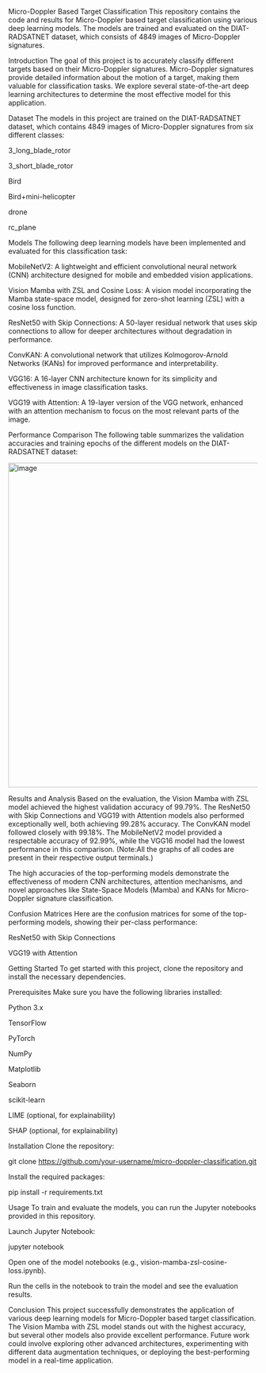 Micro-Doppler Based Target Classification
This repository contains the code and results for Micro-Doppler based target classification using various deep learning models. The models are trained and evaluated on the DIAT-RADSATNET dataset, which consists of 4849 images of Micro-Doppler signatures.

Introduction
The goal of this project is to accurately classify different targets based on their Micro-Doppler signatures. Micro-Doppler signatures provide detailed information about the motion of a target, making them valuable for classification tasks. We explore several state-of-the-art deep learning architectures to determine the most effective model for this application.

Dataset
The models in this project are trained on the DIAT-RADSATNET dataset, which contains 4849 images of Micro-Doppler signatures from six different classes:

3_long_blade_rotor

3_short_blade_rotor

Bird

Bird+mini-helicopter

drone

rc_plane

Models
The following deep learning models have been implemented and evaluated for this classification task:

MobileNetV2: A lightweight and efficient convolutional neural network (CNN) architecture designed for mobile and embedded vision applications.

Vision Mamba with ZSL and Cosine Loss: A vision model incorporating the Mamba state-space model, designed for zero-shot learning (ZSL) with a cosine loss function.

ResNet50 with Skip Connections: A 50-layer residual network that uses skip connections to allow for deeper architectures without degradation in performance.

ConvKAN: A convolutional network that utilizes Kolmogorov-Arnold Networks (KANs) for improved performance and interpretability.

VGG16: A 16-layer CNN architecture known for its simplicity and effectiveness in image classification tasks.

VGG19 with Attention: A 19-layer version of the VGG network, enhanced with an attention mechanism to focus on the most relevant parts of the image.

Performance Comparison
The following table summarizes the validation accuracies and training epochs of the different models on the DIAT-RADSATNET dataset:

<img width="1578" height="654" alt="image" src="https://github.com/user-attachments/assets/1d8efad0-e2ee-45bf-a54a-e08a7676cc00" />

Results and Analysis
Based on the evaluation, the Vision Mamba with ZSL model achieved the highest validation accuracy of 99.79%. The ResNet50 with Skip Connections and VGG19 with Attention models also performed exceptionally well, both achieving 99.28% accuracy. The ConvKAN model followed closely with 99.18%. The MobileNetV2 model provided a respectable accuracy of 92.99%, while the VGG16 model had the lowest performance in this comparison. (Note:All the graphs of all codes are present in their respective output terminals.) 

The high accuracies of the top-performing models demonstrate the effectiveness of modern CNN architectures, attention mechanisms, and novel approaches like State-Space Models (Mamba) and KANs for Micro-Doppler signature classification.

Confusion Matrices
Here are the confusion matrices for some of the top-performing models, showing their per-class performance:

ResNet50 with Skip Connections

VGG19 with Attention

Getting Started
To get started with this project, clone the repository and install the necessary dependencies.

Prerequisites
Make sure you have the following libraries installed:

Python 3.x

TensorFlow

PyTorch

NumPy

Matplotlib

Seaborn

scikit-learn

LIME (optional, for explainability)

SHAP (optional, for explainability)

Installation
Clone the repository:

git clone https://github.com/your-username/micro-doppler-classification.git

Install the required packages:

pip install -r requirements.txt

Usage
To train and evaluate the models, you can run the Jupyter notebooks provided in this repository.

Launch Jupyter Notebook:

jupyter notebook

Open one of the model notebooks (e.g., vision-mamba-zsl-cosine-loss.ipynb).

Run the cells in the notebook to train the model and see the evaluation results.

Conclusion
This project successfully demonstrates the application of various deep learning models for Micro-Doppler based target classification. The Vision Mamba with ZSL model stands out with the highest accuracy, but several other models also provide excellent performance. Future work could involve exploring other advanced architectures, experimenting with different data augmentation techniques, or deploying the best-performing model in a real-time application.
